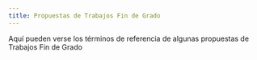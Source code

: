 ```yaml
---
title: Propuestas de Trabajos Fin de Grado
---
```


Aquí pueden verse los términos de referencia de algunas propuestas de Trabajos Fin de Grado

